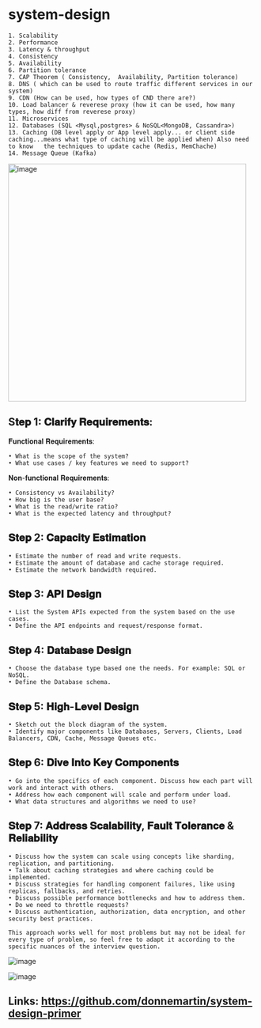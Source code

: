# system-design

    1. Scalability
    2. Performance
    3. Latency & throughput
    4. Consistency
    5. Availability
    6. Partition tolerance
    7. CAP Theorem ( Consistency,  Availability, Partition tolerance)
    8. DNS ( which can be used to route traffic different services in our system)
    9. CDN (How can be used, how types of CND there are?)
    10. Load balancer & reverese proxy (how it can be used, how many types, how diff from reverese proxy)
    11. Microservices
    12. Databases (SQL <Mysql,postgres> & NoSQL<MongoDB, Cassandra>)
    13. Caching (DB level apply or App level apply... or client side caching...means what type of caching will be applied when) Also need to know   the techniques to update cache (Redis, MemChache)
    14. Message Queue (Kafka)

<img width="481" alt="image" src="https://github.com/abhijitxroy/system-design/assets/161963891/097aff50-b689-4fd2-bbf9-6a6824392018">

S𝐭𝐞𝐩 1: 𝐂𝐥𝐚𝐫𝐢𝐟𝐲 𝐑𝐞𝐪𝐮𝐢𝐫𝐞𝐦𝐞𝐧𝐭𝐬:
-
𝐅𝐮𝐧𝐜𝐭𝐢𝐨𝐧𝐚𝐥 𝐑𝐞𝐪𝐮𝐢𝐫𝐞𝐦𝐞𝐧𝐭𝐬:
	
 	• What is the scope of the system?
	• What use cases / key features we need to support?
𝐍𝐨𝐧-𝐟𝐮𝐧𝐜𝐭𝐢𝐨𝐧𝐚𝐥 𝐑𝐞𝐪𝐮𝐢𝐫𝐞𝐦𝐞𝐧𝐭𝐬:
	
 	• Consistency vs Availability?
	• How big is the user base?
	• What is the read/write ratio?
	• What is the expected latency and throughput?
	
𝐒𝐭𝐞𝐩 2: 𝐂𝐚𝐩𝐚𝐜𝐢𝐭𝐲 𝐄𝐬𝐭𝐢𝐦𝐚𝐭𝐢𝐨𝐧
-
 	• Estimate the number of read and write requests.
	• Estimate the amount of database and cache storage required.
	• Estimate the network bandwidth required.
	
𝐒𝐭𝐞𝐩 3: 𝐀𝐏𝐈 𝐃𝐞𝐬𝐢𝐠𝐧
-
	• List the System APIs expected from the system based on the use cases.
	• Define the API endpoints and request/response format.
	
𝐒𝐭𝐞𝐩 4: 𝐃𝐚𝐭𝐚𝐛𝐚𝐬𝐞 𝐃𝐞𝐬𝐢𝐠𝐧
-
	• Choose the database type based one the needs. For example: SQL or NoSQL.
	• Define the Database schema.
	
𝐒𝐭𝐞𝐩 5: 𝐇𝐢𝐠𝐡-𝐋𝐞𝐯𝐞𝐥 𝐃𝐞𝐬𝐢𝐠𝐧
-
	• Sketch out the block diagram of the system.
	• Identify major components like Databases, Servers, Clients, Load Balancers, CDN, Cache, Message Queues etc.
	
𝐒𝐭𝐞𝐩 6: 𝐃𝐢𝐯𝐞 𝐈𝐧𝐭𝐨 𝐊𝐞𝐲 𝐂𝐨𝐦𝐩𝐨𝐧𝐞𝐧𝐭𝐬
-
	• Go into the specifics of each component. Discuss how each part will work and interact with others.
	• Address how each component will scale and perform under load.
	• What data structures and algorithms we need to use?
	
𝐒𝐭𝐞𝐩 7: 𝐀𝐝𝐝𝐫𝐞𝐬𝐬 𝐒𝐜𝐚𝐥𝐚𝐛𝐢𝐥𝐢𝐭𝐲, 𝐅𝐚𝐮𝐥𝐭 𝐓𝐨𝐥𝐞𝐫𝐚𝐧𝐜𝐞 & 𝐑𝐞𝐥𝐢𝐚𝐛𝐢𝐥𝐢𝐭𝐲
-
	• Discuss how the system can scale using concepts like sharding, replication, and partitioning.
	• Talk about caching strategies and where caching could be implemented.
	• Discuss strategies for handling component failures, like using replicas, fallbacks, and retries.
	• Discuss possible performance bottlenecks and how to address them.
	• Do we need to throttle requests?
	• Discuss authentication, authorization, data encryption, and other security best practices.

	This approach works well for most problems but may not be ideal for every type of problem, so feel free to adapt it according to the specific nuances of the interview question.

![image](https://github.com/abhijitxroy/system-design/assets/161963891/da1ebd33-b98c-404f-a2af-e8f55dde3ff7)

![image](https://github.com/abhijitxroy/system-design/assets/161963891/663d98b5-b8ba-488d-abd4-dacadf866e7d)


Links: https://github.com/donnemartin/system-design-primer
-
